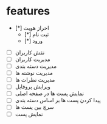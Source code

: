 # features

- [*] احراز هویت
  - [*] ثبت نام
  - [*] ورود
- [ ] نقش کاربران
- [ ] مدیریت کاربران
- [ ] مدیریت دسته بندی
- [ ] مدیریت نوشته ها
- [ ] مدیریت نظرات ها
- [ ] ویرایش پروفایل
- [ ] نمایش پست ها در صفحه اصلی
- [ ] پیدا کردن پست ها بر اساس دسته بندی
- [ ] سرچ بین پست ها
- [ ] نمایش پست